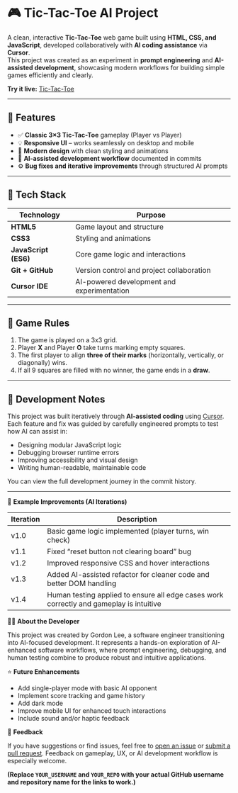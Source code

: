 # 🎮 Tic-Tac-Toe AI Project

A clean, interactive **Tic-Tac-Toe** web game built using **HTML, CSS, and JavaScript**, developed collaboratively with **AI coding assistance** via **Cursor**.  
This project was created as an experiment in **prompt engineering** and **AI-assisted development**, showcasing modern workflows for building simple games efficiently and clearly.

**Try it live:** [Tic-Tac-Toe](https://gordonlee97.github.io/tic-tac-toe/)

---

## 🚀 Features

- ✅ **Classic 3×3 Tic-Tac-Toe** gameplay (Player vs Player)
- 💡 **Responsive UI** – works seamlessly on desktop and mobile
- 🎨 **Modern design** with clean styling and animations
- 🧠 **AI-assisted development workflow** documented in commits
- ⚙️ **Bug fixes and iterative improvements** through structured AI prompts

---

## 🧩 Tech Stack

| Technology | Purpose |
|-------------|----------|
| **HTML5** | Game layout and structure |
| **CSS3** | Styling and animations |
| **JavaScript (ES6)** | Core game logic and interactions |
| **Git + GitHub** | Version control and project collaboration |
| **Cursor IDE** | AI-powered development and experimentation |

---

## 📘 Game Rules

1. The game is played on a 3x3 grid.
2. Player **X** and Player **O** take turns marking empty squares.
3. The first player to align **three of their marks** (horizontally, vertically, or diagonally) wins.
4. If all 9 squares are filled with no winner, the game ends in a **draw**.

---

## 🧠 Development Notes

This project was built iteratively through **AI-assisted coding** using [Cursor](https://cursor.sh/).  
Each feature and fix was guided by carefully engineered prompts to test how AI can assist in:

- Designing modular JavaScript logic
- Debugging browser runtime errors
- Improving accessibility and visual design
- Writing human-readable, maintainable code

You can view the full development journey in the commit history.

---

🧪 **Example Improvements (AI Iterations)**

| Iteration | Description |
|---|---|
| v1.0 | Basic game logic implemented (player turns, win check) |
| v1.1 | Fixed “reset button not clearing board” bug |
| v1.2 | Improved responsive CSS and hover interactions |
| v1.3 | Added AI-assisted refactor for cleaner code and better DOM handling |
| v1.4 | Human testing applied to ensure all edge cases work correctly and gameplay is intuitive |

🧑‍💻 **About the Developer**

This project was created by Gordon Lee, a software engineer transitioning into AI-focused development. It represents a hands-on exploration of AI-enhanced software workflows, where prompt engineering, debugging, and human testing combine to produce robust and intuitive applications.

⭐ **Future Enhancements**

*   Add single-player mode with basic AI opponent
*   Implement score tracking and game history
*   Add dark mode
*   Improve mobile UI for enhanced touch interactions
*   Include sound and/or haptic feedback

💬 **Feedback**

If you have suggestions or find issues, feel free to [open an issue](https://github.com/YOUR_USERNAME/YOUR_REPO/issues) or [submit a pull request](https://github.com/YOUR_USERNAME/YOUR_REPO/pulls). Feedback on gameplay, UX, or AI development workflow is especially welcome.

**(Replace `YOUR_USERNAME` and `YOUR_REPO` with your actual GitHub username and repository name for the links to work.)**
